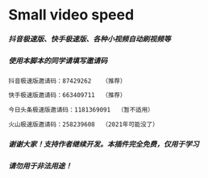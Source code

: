 # Small video speed
##### 抖音极速版、快手极速版、各种小视频自动刷视频等
##### 使用本脚本的同学请填写邀请码
```xml
抖音极速版邀请码：87429262	（推荐）

快手极速版邀请码：663409711	（推荐）

今日头条极速版邀请码：1181369091  （暂不适用）

火山极速版邀请码：258239608	（2021年可能没了）
```
##### 谢谢大家！支持作者继续开发。本插件完全免费，仅用于学习
##### 请勿用于非法用途！
